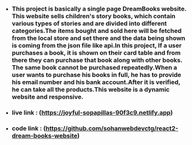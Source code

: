 * ### This project is basically a single page DreamBooks website. This website sells children's story books, which contain various types of stories and are divided into different categories.The items bought and sold here will be fetched from the local store and set there and the data being shown is coming from the json file like api.In this project, If a user purchases a book, it is shown on their card table and from there they can purchase that book along with other books. The same book cannot be purchased repeatedly.When a user wants to purchase his books in full, he has to provide his email number and his bank account.After it is verified, he can take all the products.This website is a dynamic website and responsive.

* ### live link : (https://joyful-sopapillas-90f3c9.netlify.app)
* ### code link : (https://github.com/sohanwebdevctg/react2-dream-books-website)